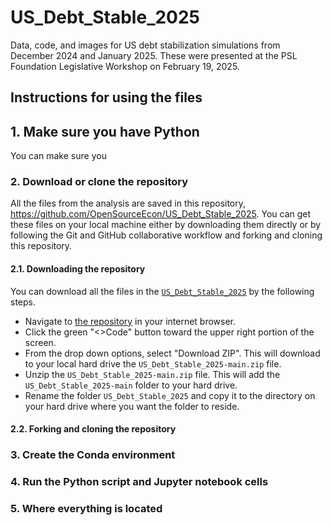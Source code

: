 # US_Debt_Stable_2025
Data, code, and images for US debt stabilization simulations from December 2024 and January 2025. These were presented at the PSL Foundation Legislative Workshop on February 19, 2025.

## Instructions for using the files

## 1. Make sure you have Python

You can make sure you

### 2. Download or clone the repository

All the files from the analysis are saved in this repository, https://github.com/OpenSourceEcon/US_Debt_Stable_2025. You can get these files on your local machine either by downloading them directly or by following the Git and GitHub collaborative workflow and forking and cloning this repository.

#### 2.1. Downloading the repository

You can download all the files in the [`US_Debt_Stable_2025`](https://github.com/OpenSourceEcon/US_Debt_Stable_2025) by the following steps.

* Navigate to [the repository](https://github.com/OpenSourceEcon/US_Debt_Stable_2025) in your internet browser.
* Click the green "<>Code" button toward the upper right portion of the screen.
* From the drop down options, select "Download ZIP". This will download to your local hard drive the `US_Debt_Stable_2025-main.zip` file.
* Unzip the `US_Debt_Stable_2025-main.zip` file. This will add the `US_Debt_Stable_2025-main` folder to your hard drive.
* Rename the folder `US_Debt_Stable_2025` and copy it to the directory on your hard drive where you want the folder to reside.

#### 2.2. Forking and cloning the repository

### 3. Create the Conda environment

### 4. Run the Python script and Jupyter notebook cells

### 5. Where everything is located
